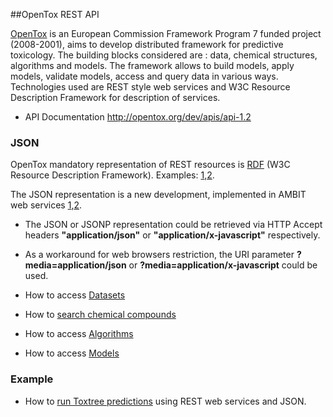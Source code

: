 ##OpenTox REST API

[OpenTox](http://opentox.org) is an European Commission Framework Program 7 funded project (2008-2001), 
aims to develop distributed framework for predictive toxicology. 
The building blocks considered are : data, chemical structures, algorithms and models. 
The framework allows to build models, apply models, validate models, access and query data in various ways.
Technologies used are REST style web services and W3C Resource Description Framework for description of services.

* API Documentation http://opentox.org/dev/apis/api-1.2 

### JSON

OpenTox mandatory representation of REST resources is [RDF](http://www.w3.org/RDF/) (W3C Resource Description Framework). 
Examples: [1](http://opentox.org/dev/apis/api-1.2/dataset),[2](http://ambit.sourceforge.net/api_dataset.html).

The JSON representation is a new development, implemented in AMBIT web services [1](http://ambit.sf.net),[2](http://www.jcheminf.com/content/3/1/18).

* The JSON or JSONP representation could be retrieved via HTTP Accept headers **"application/json"** or **"application/x-javascript"** respectively.
* As a workaround for web browsers restriction, the URI parameter **?media=application/json** or **?media=application/x-javascript** could be used.
 
* How to access [Datasets](dataset.md)
* How to [search chemical compounds](query.md)
* How to access [Algorithms](algorithm.md) 
* How to access [Models](model.md)


### Example  

* How to [run Toxtree predictions](toxtree.md) using REST web services and JSON.




